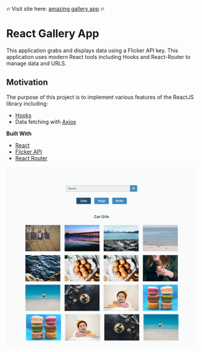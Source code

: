🔥 Visit site here: [amazing gallery app](https://amazing-gallery-app.netlify.app) 🔥

# React Gallery App

This application grabs and displays data using a Flicker API key. This application uses modern React tools including Hooks and React-Router to manage data and URLS.

## Motivation
The purpose of this project is to implement various features of the ReactJS library including:

- [Hooks](https://reactjs.org/docs/hooks-intro.html)
- Data fetching with [Axios](https://github.com/axios/axios)

**Built With**
- [React](https://reactjs.org/)
- [Flicker API](https://www.flickr.com/services/api/flickr.photos.search.html)
- [React Router](https://reactrouter.com/)

![Alt text](/Results-Layout.png?raw=true "Optional Title")
